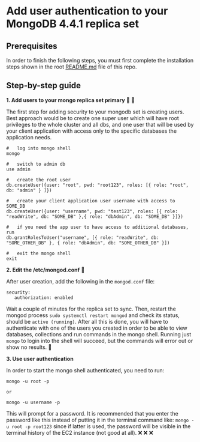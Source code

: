 # Add user authentication to your MongoDB 4.4.1 replica set

## Prerequisites

In order to finish the following steps, you must first complete the installation steps shown in the root [README.md](https://github.com/antonioned/mongodb-step-by-step/blob/main/README.md) file of this repo.

## Step-by-step guide

**1. Add users to your mongo replica set primary** :man: :woman:

The first step for adding security to your mongodb set is creating users. Best approach would be to create one super user which will have root privileges to the whole cluster and all dbs, and one user that will be used by your client application with access only to the specific databases the application needs.

```
#   log into mongo shell
mongo

#   switch to admin db
use admin

#   create the root user
db.createUser({user: "root", pwd: "root123", roles: [{ role: "root", db: "admin" } ]})

#   create your client application user username with access to SOME_DB
db.createUser({user: "username", pwd: "test123", roles: [{ role: "readWrite", db: "SOME_DB" },{ role: "dbAdmin", db: "SOME_DB" }]})

#   if you need the app user to have access to additional databases, run
db.grantRolesToUser("username", [{ role: "readWrite", db: "SOME_OTHER_DB" }, { role: "dbAdmin", db: "SOME_OTHER_DB" }])

#   exit the mongo shell
exit
```

**2. Edit the /etc/mongod.conf** :hammer:

After user creation, add the following in the `mongod.conf` file:

```
security:
   authorization: enabled
```

Wait a couple of minutes for the replica set to sync. Then, restart the mongod process `sudo systemctl restart mongod` and check its status, should be `active (running)`. After all this is done, you will have to authenticate with one of the users you created in order to be able to view databases, collections and run commands in the mongo shell. Running just `mongo` to login into the shell will succeed, but the commands will error out or show no results. :no_entry_sign:

**3. Use user authentication** 

In order to start the mongo shell authenticated, you need to run:

```
mongo -u root -p

оr

mongo -u username -p
```
This will prompt for a password. It is recommended that you enter the password like this instead of putting it in the terminal command like: `mongo -u root -p root123` since if latter is used, the password will be visible in the terminal history of the EC2 instance (not good at all). :x: :x: :x:
